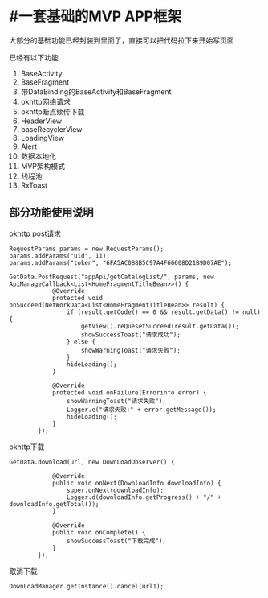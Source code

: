 # #一套基础的MVP APP框架
大部分的基础功能已经封装到里面了，直接可以把代码拉下来开始写页面

已经有以下功能
1. BaseActivity
2. BaseFragment
3. 带DataBinding的BaseActivity和BaseFragment
4. okhttp网络请求
5. okhttp断点续传下载
6. HeaderView
7. baseRecyclerView
8. LoadingView
9. Alert
10. 数据本地化
11. MVP架构模式
12. 线程池
13. RxToast

## 部分功能使用说明

okhttp post请求

```
RequestParams params = new RequestParams();
params.addParams("uid", 11);
params.addParams("token", "6FA5AC088B5C97A4F66608D21B9D07AE");

GetData.PostRequest("appApi/getCatalogList/", params, new ApiManageCallback<List<HomeFragmentTitleBean>>() {
            @Override
            protected void onSucceed(NetWorkData<List<HomeFragmentTitleBean>> result) {
                if (result.getCode() == 0 && result.getData() != null) {
                    getView().reQuesetSucceed(result.getData());
                    showSuccessToast("请求成功");
                } else {
                    showWarningToast("请求失败");
                }
                hideLoading();
            }

            @Override
            protected void onFailure(Errorinfo error) {
                showWarningToast("请求失败");
                Logger.e("请求失败:" + error.getMessage());
                hideLoading();
            }
        });
```

okhttp下载

```
GetData.download(url, new DownLoadObserver() {

            @Override
            public void onNext(DownloadInfo downloadInfo) {
                super.onNext(downloadInfo);
                Logger.d(downloadInfo.getProgress() + "/" + downloadInfo.getTotal());
            }

            @Override
            public void onComplete() {
                showSuccessToast("下载完成");
            }
        });
```
取消下载

```
DownLoadManager.getInstance().cancel(url1);
```